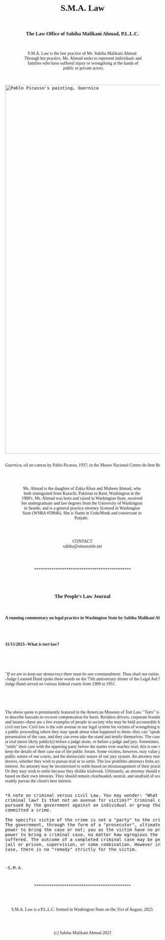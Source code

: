 <html>

<body>
<pre>










<h1 align="center" style="font-family: Times New Roman">S.M.A. Law</h1>  
<h3 align="center" style="font-family: Times New Roman">The Law Office of Sabiha Malikani Ahmad, P.L.L.C.</h3>
<p align="center" style="font-family: Times New Roman">S.M.A. Law is the law practice of Ms. Sabiha Malikani Ahmad.
  Through her practice, Ms. Ahmad seeks to represent individuals and 
  families who have suffered injury or wrongdoing at the hands of 
  public or private actors.</p>







<img src="https://static3.museoreinasofia.es/sites/default/files/obras/DE00050_0.jpg" width="1200" alt="Pablo Picasso's painting, Guernica" align="center">

<p align="center" style="font-family: Times New Roman"><em>Guernica</em>, oil on canvas by Pablo Picasso, 1937; in the Museo Nacional Centro de Arte Reina Sofía, Madrid.</p>





<p align="center" style="font-family: Times New Roman">Ms. Ahmad is the daughter of Zakia Khan and Mubeen Ahmad, who 
both immigrated from Karachi, Pakistan to Kent, Washington in the 
1980's. Ms. Ahmad was born and raised in Washington State, received 
her undergraduate and law degrees from the University of Washington 
in Seattle, and is a general practice attorney licensed in Washington 
State (WSBA #59046). She is fluent in Urdu/Hindi and conversant in 
Panjabi.  </p>



<p align="center" style="font-family: Times New Roman">CONTACT
sabiha@smaseattle.net</p>



<p align="center" style="font-family: Times New Roman">*********************************************</p>

<h3 align="center" style="font-family: Times New Roman">The People's Law Journal</h3>
<h4 align="center" style="font-family: Times New Roman">A running commentary on legal practice in Washington State by Sabiha Malikani Ahmad</h4>

<h4 style="font-family: Times New Roman">11/15/2023--What is tort law?</h4>

<p style="font-family: Times New Roman"><em>
"If we are to keep our democracy there must be one commandment: Thou shalt not ration justice."</em> 
-Judge Learned Hand spoke these words on the 75th anniversary dinner of the Legal Aid Society of New York in 1951. 
Judge Hand served on various federal courts from 1909 to 1951.</p> 

<p style="font-family: Times New Roman">
The above quote is prominently featured in the American Museum of Tort Law. "Torts" is the fancy word lawyers use 
to describe lawsuits to recover compensation for harm. Reckless drivers, corporate fraudsters, abusive priests 
and imams--these are a few examples of people in society who may be held accountable by their victims through 
civil tort law. Civil law is the sole avenue in our legal system for victims of wrongdoing to directly initiate
a public proceeding where they may speak about what happened to them--they can "speak" through their attorney's 
presentation of the case, and they can even take the stand and testify themselves. The case may be presented 
at trial (most likely publicly) before a judge alone, or before a judge and jury. Sometimes, clients opt to 
"settle" their case with the opposing party before the matter ever reaches trial; this is one way to potentially 
keep the details of their case out of the public forum. Some victims, however, may value precisely this very 
public nature of our courts, and the democratic nature of our jury system. An attorney must respect their client's 
desires, whether they wish to pursue trial or to settle. The law prohibits attorneys from acting in their own 
interest. An attorney may be incentivized to settle based on mismanagement of their practice or finances.  
Or they may wish to settle because they dislike trialwork. Ultimately, an attorney should not act or advise clients 
based on their own interests. They should remain clearheaded, neutral, and unafraid of oral advocacy, so that they 
readily pursue the client's best interest.

*A note on criminal versus civil Law. You may wonder: "What about criminal law? Is that not an avenue for victims?"
Criminal cases are pursued by the government against an individual or group that may have committed a crime.  
The specific victim of the crime is not a "party" to the criminal case. The government, through the form of a 
"prosecutor", ultimately has the power to bring the case or not; you as the victim have no prosecutorial power 
to bring a criminal case, no matter how egregious the harm you suffered. The outcome of a completed criminal case 
may be penalties, jail or prison, supervision, or some combination. However in a criminal case, there is no 
"remedy" strictly for the victim.

-S.M.A.</p>

<p align="center" style="font-family: Times New Roman">*********************************************</p>

  
<p align="center" style="font-family: Times New Roman">S.M.A. Law is a P.L.L.C. formed in Washington State on the 31st of August, 2023.</p>





<p align="center" style="font-family: Times New Roman">(c) Sabiha Malikani Ahmad 2023</p>

</pre>
</body>
</html>
